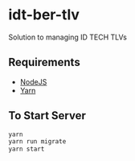 # idt-ber-tlv
Solution to managing ID TECH TLVs

## Requirements
- [NodeJS](https://nodejs.org/)
- [Yarn](https://yarnpkg.com/)

## To Start Server
```bash
yarn
yarn run migrate
yarn start
```
